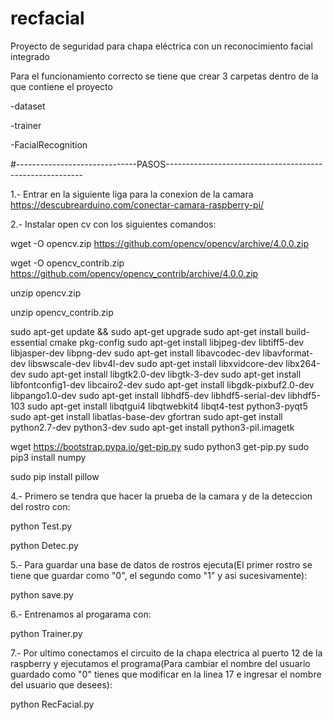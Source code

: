 # recfacial
Proyecto de seguridad para chapa eléctrica con un reconocimiento facial integrado

Para el funcionamiento correcto se tiene que crear 3 carpetas dentro de la que contiene el proyecto

-dataset

-trainer

-FacialRecognition

#------------------------------PASOS---------------------------------------------------------

1.- Entrar en la siguiente liga para la conexion de la camara https://descubrearduino.com/conectar-camara-raspberry-pi/

2.- Instalar open cv con los siguientes comandos:

wget -O opencv.zip https://github.com/opencv/opencv/archive/4.0.0.zip

wget -O opencv_contrib.zip https://github.com/opencv/opencv_contrib/archive/4.0.0.zip

unzip opencv.zip

unzip opencv_contrib.zip

sudo apt-get update && sudo apt-get upgrade
sudo apt-get install build-essential cmake pkg-config
sudo apt-get install libjpeg-dev libtiff5-dev libjasper-dev libpng-dev
sudo apt-get install libavcodec-dev libavformat-dev libswscale-dev libv4l-dev
sudo apt-get install libxvidcore-dev libx264-dev
sudo apt-get install libgtk2.0-dev libgtk-3-dev
sudo apt-get install libfontconfig1-dev libcairo2-dev
sudo apt-get install libgdk-pixbuf2.0-dev libpango1.0-dev
sudo apt-get install libhdf5-dev libhdf5-serial-dev libhdf5-103
sudo apt-get install libqtgui4 libqtwebkit4 libqt4-test python3-pyqt5
sudo apt-get install libatlas-base-dev gfortran
sudo apt-get install python2.7-dev python3-dev
sudo apt-get install python3-pil.imagetk

wget https://bootstrap.pypa.io/get-pip.py
sudo python3 get-pip.py
sudo pip3 install numpy

sudo pip install pillow

4.- Primero se tendra que hacer la prueba de la camara y de la deteccion del rostro con:

python Test.py

python Detec.py

5.- Para guardar una base de datos de rostros ejecuta(El primer rostro se tiene que guardar como "0", el segundo como "1" y asi sucesivamente):

python save.py

6.- Entrenamos al progarama con:

python Trainer.py

7.- Por ultimo conectamos el circuito de la chapa electrica al puerto 12 de la raspberry y ejecutamos el programa(Para cambiar el nombre del usuario guardado como "0" tienes que modificar en la linea 17 e ingresar el nombre del usuario que desees):

python RecFacial.py
